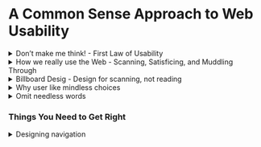 # A Common Sense Approach to Web Usability

<details>
  <summary>Don’t make me think! - First Law of Usability</summary>

#### “What’s the most important thing I should do if I want to make sure my site or app is easy to use?”
#### “Nothing important should ever be more than two clicks away” or “Speak the user’s language” or “Be consistent.”
- Links and buttons that aren’t obviously clickable. As a user, I should never have to devote a millisecond of thought to whether things are clickable—or not.
- The fact that the people who built the site didn’t care enough to make things obvious—and easy—can erode our confidence in the site and the organization behind it.
- Your goal should be for each page or screen to be self-evident, so that just by looking at it the average user will know what it is and how to use it. 

</details>

<details>
  <summary>How we really use the Web - Scanning, Satisficing, and Muddling Through</summary>

  What they actually do most of the time (if we’re lucky) is glance at each new page, scan some of the text, and click on the first link that catches their interest or vaguely resembles the thing they’re looking for. There are almost always large parts of the page that they don’t even look at. We’re thinking “great literature” (or at least “product brochure”), while the user’s reality is much closer to “billboard going by at 60 miles an hour.

  You have to learn to live with three facts about real-world Web use.
  - FACT OF LIFE #1: We don’t read pages. We scan them.
    - Web use is that people tend to spend very little time reading most Web pages. 
    - Most Web use involves trying to get something done, and usually done quickly. 
    - We just don’t have the time to read any more than necessary.
    - We’re just looking for the bits that match our interests or the task at hand.
  - FACT OF LIFE #2: We don’t make optimal choices. We satisfice.
    - Most of the time we don’t choose the best option—we choose the first reasonable option, a strategy known as satisficing.
    - As soon as we find a link that seems like it might lead to what we’re looking for, there’s a very good chance that we’ll click it.
    - Faced with a problem, a person gathers information, identifies the possible solutions, and chooses the best one. 
    - Why don’t Web users look for the best choice?
      - ```We’re usually in a hurry```. 
      - ```There’s not much of a penalty for guessing wrong```. 
      The penalty for guessing wrong on a Web site is usually only a click or two of the Back button, making satisficing an effective strategy. (Back is the most-used button in Web browsers.)
      - ```Weighing options may not improve our chances```. On poorly designed sites, putting effort into making the best choice doesn’t really help.
      You’re usually just as well off going with your first guess and using the
      Back button if it doesn’t work out.
      - ```Guessing is more fun```. It’s less work than weighing options, and if you guess right, it’s faster. And it introduces an element of chance—the
      pleasant possibility of running into something surprising and good.
      Of course, this is not to say that users never weigh options before they click.It depends on things like their frame of mind, how pressed they are for time, and how much confidence they have in the site.
  - FACT OF LIFE #3: We don’t figure out how things work. We muddle through.
    - One of the things that becomes obvious as soon as you do any usability testing—whether you’re testing Web sites, software, or household appliances is the extent to which people use things all the time without understanding how they work, or with completely wrong-headed ideas about how they work. Faced with any sort of technology, very few people take the time to read instructions. Instead, we forge ahead and muddle through, making up our own vaguely plausible stories about what we’re doing and why it works.

  #### You have a better chance of steering them to the parts of your site that you want them to see.
  #### They’ll feel smarter and more in control when they’re using your site, which will bring them back. 

</details>

<details>
  <summary>Billboard Desig - Design for scanning, not reading</summary>
  
  Faced with the fact that your users are whizzing, Making sure they see and understand as much of what they need to know.
<details>
  <summary>Take advantage of conventions</summary>

  ### One of the best ways to make almost anything easier to grasp in a hurry is to follow the existing conventions—the widely used or ```standardized design patterns```. 

  Conventions have also evolved for different kinds of sites—commerce, colleges, blogs, restaurants, movies, and many more—since all the sites in each category have to solve the same set of problems.

  These conventions didn’t just come out of thin air: They all started life as somebody’s bright idea. If an idea works well enough, other sites imitate it and eventually enough people have seen it in enough places that it needs no explanation.
  When applied well, ```Web conventions make life easier for users because they don’t have to constantly figure out what things are and how they’re supposed to work as they go from site to site.```
  
  ##### ```One problem with conventions: Designers are often reluctant to take advantage of them. ```
  Faced with the prospect of following a convention, there’s a great temptation for designers to try reinventing the wheel instead, largely because they feel (not incorrectly) that they’ve been hired to do something new and different, not the same old thing. Not to mention the fact that praise from peers, awards, and high-profile job offers are rarely based on criteria like “best use of conventions.”
  - ```If you’re going to innovate, you have to understand the value of what you’re replacing``` (or as Dylan put it, “To live outside the law, you must be honest”), and it’s easy to underestimate just how much value conventions provide. 
  - If you’re not going to use an existing Web convention, you need to be sure that what you’re replacing it with either is so clear and self-explanatory that there’s no learning curve—so it’s as good as the convention, or adds so much value that it’s worth a small learning curve.
  - My recommendation: Innovate when you know you have a better idea, but take advantage of conventions when you don’t.

  #### Consistency is always a good thing to strive for within your site or app.
  #### CLARITY TRUMPS CONSISTENCY
  If you can make something significantly clearer by making it slightly inconsistent, choose in favor of clarity.

</details>

<details>
  <summary>Create effective visual hierarchies</summary>

  Another important way to make pages easy to grasp in a hurry is to make sure that the appearance of the things on the page—all of the visual cues— accurately portray the relationships between the things on the page: which things are most important, which things are similar, and which things are part of other things. In other words, each page should have a clear visual hierarchy.

  Pages with a clear visual hierarchy have three traits:
  - The more important something is, the more prominent it is.

      ![WebUsability](./imags/webusabilily-1.jpg "WebUsability")
  - Things that are related logically are related visually.

      ![WebUsability](./imags/webusabilily-2.jpg "WebUsability") 
  - Things are “nested” visually to show what’s part of what.

      ![WebUsability](./imags/webusabilily-3.jpg "WebUsability") 
</details>

<details>
  <summary>Break up pages into clearly defined areas</summary>
  
  Dividing the page into clearly defined areas is important because it allows users to decide quickly which areas of the page to focus on and which areas they can safely ignore. Eye-tracking studies of Web page scanning suggest that users decide very quickly in their initial glances which parts of the page are likely to have useful information and then rarely look at the other parts— almost as though they weren’t there. (Banner blindness—the ability of users to completely ignore areas they think will contain ads—is just the extreme case.)

</details>

<details>
  <summary>Make it obvious what’s clickable</summary>

  #### Since a large part of what people are doing on the Web is looking for the next thing to click, it’s important to make it easy to tell what’s clickable.
  As we scan a page, we’re looking for a variety of visual cues that identify things as clickable (or “tappable” on touch screens)—things like shape (buttons, tabs, etc.), location (in a menu bar, for instance), and formatting (color and underlining).

</details>

<details>
  <summary>Eliminate distractions</summary>

  ### One of the great enemies of easy-to-grasp pages is visual noise.
  There are really three different kinds of noise:
  - #### Shouting
    When everything on the page is clamoring for your attention, the effect can be overwhelming.
  - #### Disorganization. 
    Some pages look like a room that’s been ransacked, with things strewn everywhere. 
    #### This is a sure sign that the designer doesn’t understand the importance of using grids to align the elements on a page.
  - #### Clutter 
    When you’re editing your Web pages, it’s probably a good idea to start
    with the assumption that everything is visual noise (the “presumed
    guilty until proven innocent” approach) and get rid of anything that’s
    not making a real contribution. In the face of limited time and attention,
    everything that’s not part of the solution must go.
</details>

<details>
  <summary>Format content to support scanning</summary>
  
  ### The way your text is formatted can do a lot to make it easier for them and saving reading time.
  Here are the most important things you can do to make your pages scanfriendly:
  - Use plenty of headings. 
    Well-written, thoughtful headings interspersed in the text act as an informal outline or table of contents for a page. Also, be sure to format headings correctly. 

    Two very important things about the styling of headings that people often overlook:
    - If you’re using more than one level of heading, make sure there’s an obvious, impossible-to-miss visual distinction between them. You can do this by making each higher level larger or by leaving more space above it.
    - Even more important: Don’t let your headings float. Make sure they’re closer to the section they introduce than to the section they follow. This makes a huge difference.
  - Keep paragraphs short. 
    Long paragraphs confront the reader with daunting, they make it harder for readers to keep their place, and they’re harder to scan than a series of shorter paragraphs.

    If you examine a long paragraph, you’ll almost always find that there’s a reasonable place to break it in two. Get in the habit of doing it.
  - Use bulleted lists. 
    Think of it this way: Almost anything that can be a bulleted list probably should be. Just look at your paragraphs for any series of items separated by commas or semicolons and you’ll find likely candidates. And for optimal readability, there should be a small amount of additional space between the items in the list.
  - Highlight key terms. 
    Much page scanning consists of looking for key words and phrases. Formatting the most important ones in bold where they first appear in the text makes them easier to find. (If they’re already text links, you obviously don’t have to.) 
</details>
</details>

<details>
  <summary>Why user like mindless choices</summary>
  
  When you can’t avoid giving me a difficult choice, you need to go out of your way to give me as much guidance as I need—but no more.

  This guidance works best when it’s
  - #### Brief
    The smallest amount of information that will help me
  - #### Timely
    Placed so I encounter it exactly when I need it
  - #### Unavoidable
    Formatted in a way that ensures that I’ll notice it

  All the time on the Web and making those choices mindless is one of the most important things you can do to make a site easy to use.

</details>

<details>
  <summary>Omit needless words</summary>
  
  Vigorous writing is concise. A sentence should contain no unnecessary words, a paragraph no unnecessary sentences, for the same reason that a drawing should have no unnecessary lines and a machine no unnecessary parts.

  Getting rid of all those words that no one is going to read has several beneficial effects:
  - It reduces the noise level of the page.
  - It makes the useful content more prominent.
  - It makes the pages shorter, allowing users to see more of each page at a glance without scrolling.
  ### Happy talk must die
  Most Web users don’t have time for small talk; they want to get right to the point. You can—and should—eliminate as much happy talk as possible.
  ### Instructions must die
  Your objective should always be to eliminate instructions entirely by making everything self-explanatory, or as close to it as possible. When instructions are absolutely necessary, cut them back to the bare minimum.
  
</details>

### Things You Need to Get Right
<details>
  <summary>Designing navigation</summary>

  In the shop, you use the store’s navigation systems (the signs and theorganizing hierarchy that the signs embody) and your ability to scan shelves full of products to find what you’re looking for.
  - “search-dominant” users will almost always look for a search box as soon as they enter a site. (These may be the same people who look for the nearest clerk as soon as they enter a store.)
  - “link-dominant” users will almost always browse first, searching only when they’ve run out of likely links to click or when they have gotten sufficiently frustrated by the site.
  - For everyone else, the decision whether to start by browsing or searching depends on their current frame of mind, how much of a hurry they’re in, andwhether the site appears to have decent browsable navigation.

</details>
